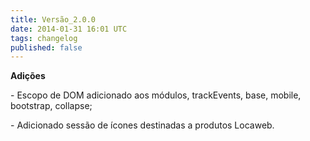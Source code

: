 ```yaml
---
title: Versão_2.0.0
date: 2014-01-31 16:01 UTC
tags: changelog
published: false
---
```


**Adições**

\- Escopo de DOM adicionado aos módulos, trackEvents, base, mobile, bootstrap, collapse;

\- Adicionado sessão de ícones destinadas a produtos Locaweb.